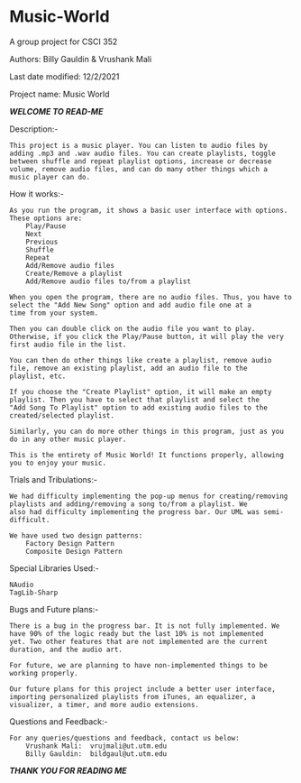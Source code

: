 # Music-World
A group project for CSCI 352

Authors: Billy Gauldin & Vrushank Mali

Last date modified: 12/2/2021

Project name: Music World

***WELCOME TO READ-ME***


Description:-

    This project is a music player. You can listen to audio files by adding .mp3 and .wav audio files. You can create playlists, toggle
    between shuffle and repeat playlist options, increase or decrease volume, remove audio files, and can do many other things which a
    music player can do.


How it works:-

    As you run the program, it shows a basic user interface with options. These options are:
        Play/Pause
        Next
        Previous
        Shuffle
        Repeat
        Add/Remove audio files
        Create/Remove a playlist
        Add/Remove audio files to/from a playlist
    
    When you open the program, there are no audio files. Thus, you have to select the "Add New Song" option and add audio file one at a
    time from your system.
    
    Then you can double click on the audio file you want to play. Otherwise, if you click the Play/Pause button, it will play the very
    first audio file in the list.
    
    You can then do other things like create a playlist, remove audio file, remove an existing playlist, add an audio file to the
    playlist, etc.
    
    If you choose the "Create Playlist" option, it will make an empty playlist. Then you have to select that playlist and select the
    "Add Song To Playlist" option to add existing audio files to the created/selected playlist.
    
    Similarly, you can do more other things in this program, just as you do in any other music player.
    
    This is the entirety of Music World! It functions properly, allowing you to enjoy your music.


Trials and Tribulations:-

    We had difficulty implementing the pop-up menus for creating/removing playlists and adding/removing a song to/from a playlist. We
    also had difficulty implementing the progress bar. Our UML was semi-difficult.
    
    We have used two design patterns:
        Factory Design Pattern
        Composite Design Pattern


Special Libraries Used:-
    
    NAudio
    TagLib-Sharp
    
    
Bugs and Future plans:-

    There is a bug in the progress bar. It is not fully implemented. We have 90% of the logic ready but the last 10% is not implemented
    yet. Two other features that are not implemented are the current duration, and the audio art.
    
    For future, we are planning to have non-implemented things to be working properly.
    
    Our future plans for this project include a better user interface, importing personalized playlists from iTunes, an equalizer, a
    visualizer, a timer, and more audio extensions.
    
    
Questions and Feedback:-
    
    For any queries/questions and feedback, contact us below:
        Vrushank Mali:  vrujmali@ut.utm.edu
        Billy Gauldin:  bildgaul@ut.utm.edu
    

***THANK YOU FOR READING ME***
